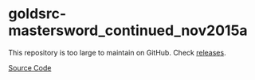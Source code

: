 # goldsrc-mastersword_continued_nov2015a
This repository is too large to maintain on GitHub. Check [releases](https://github.com/HLSourceHub/goldsrc-mastersword_continued_nov2015a/releases/latest).

[Source Code](https://github.com/2cwldys/MSC-Source)
